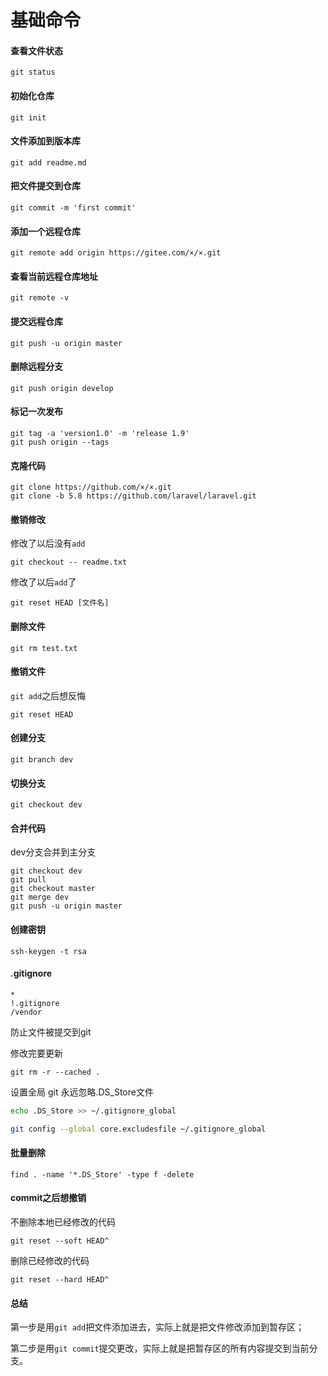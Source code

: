 # 基础命令

#### 查看文件状态 <a href="#cha-kan-wen-jian-zhuang-tai" id="cha-kan-wen-jian-zhuang-tai"></a>

```
git status
```

#### 初始化仓库

```
git init
```

#### 文件添加到版本库

```
git add readme.md
```

#### 把文件提交到仓库

```
git commit -m 'first commit'
```

#### 添加一个远程仓库

```
git remote add origin https://gitee.com/×/×.git
```

#### 查看当前远程仓库地址

```
git remote -v
```

#### 提交远程仓库

```
git push -u origin master
```

#### 删除远程分支

```
git push origin develop
```

#### 标记一次发布

```
git tag -a 'version1.0' -m 'release 1.9'
git push origin --tags
```

#### 克隆代码

```
git clone https://github.com/×/×.git
git clone -b 5.8 https://github.com/laravel/laravel.git
```

#### 撤销修改

修改了以后没有`add`

```
git checkout -- readme.txt
```

修改了以后`add`了

```
git reset HEAD [文件名]
```

#### 删除文件

```
git rm test.txt
```

#### 撤销文件

`git add`之后想反悔

```
git reset HEAD
```

#### 创建分支

```
git branch dev
```

#### 切换分支

```
git checkout dev
```

#### 合并代码

dev分支合并到主分支

```
git checkout dev
git pull
git checkout master
git merge dev
git push -u origin master
```

#### 创建密钥

```
ssh-keygen -t rsa
```

#### .gitignore

```
*
!.gitignore
/vendor
```

防止文件被提交到git

修改完要更新

```
git rm -r --cached .
```

设置全局 git 永远忽略.DS\_Store文件

```bash
echo .DS_Store >> ~/.gitignore_global
```

```bash
git config --global core.excludesfile ~/.gitignore_global
```

#### 批量删除

```
find . -name '*.DS_Store' -type f -delete
```

#### commit之后想撤销

不删除本地已经修改的代码

```
git reset --soft HEAD^
```

删除已经修改的代码

```
git reset --hard HEAD^
```

#### 总结

第一步是用`git add`把文件添加进去，实际上就是把文件修改添加到暂存区；

第二步是用`git commit`提交更改，实际上就是把暂存区的所有内容提交到当前分支。
